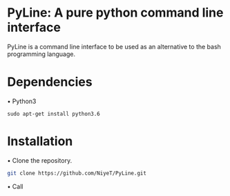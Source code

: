 # PyLine: A pure python command line interface

PyLine is a command line interface to be used as an alternative to the bash programming language.

# Dependencies

 • Python3
 ````
 sudo apt-get install python3.6
 ````

# Installation

• Clone the repository.

````bash
git clone https://github.com/NiyeT/PyLine.git
````

• Call
